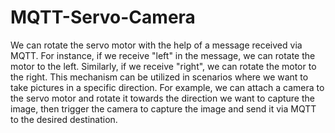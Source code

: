 # MQTT-Servo-Camera
We can rotate the servo motor with the help of a message received via MQTT. For instance, if we receive "left" in the message, we can rotate the motor to the left. Similarly, if we receive "right", we can rotate the motor to the right. This mechanism can be utilized in scenarios where we want to take pictures in a specific direction. For example, we can attach a camera to the servo motor and rotate it towards the direction we want to capture the image, then trigger the camera to capture the image and send it via MQTT to the desired destination.
